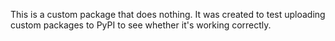 This is a custom package that does nothing. It was created to test uploading custom packages to PyPI to see whether it's working correctly.
 